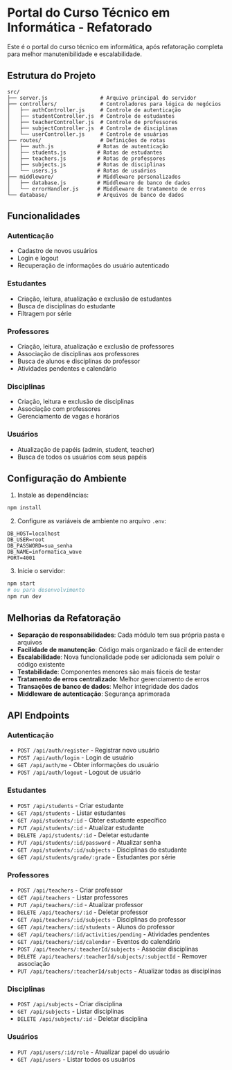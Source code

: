 # Portal do Curso Técnico em Informática - Refatorado

Este é o portal do curso técnico em informática, após refatoração completa para melhor manutenibilidade e escalabilidade.

## Estrutura do Projeto

```
src/
├── server.js                 # Arquivo principal do servidor
├── controllers/              # Controladores para lógica de negócios
│   ├── authController.js     # Controle de autenticação
│   ├── studentController.js  # Controle de estudantes
│   ├── teacherController.js  # Controle de professores
│   ├── subjectController.js  # Controle de disciplinas
│   └── userController.js     # Controle de usuários
├── routes/                   # Definições de rotas
│   ├── auth.js              # Rotas de autenticação
│   ├── students.js          # Rotas de estudantes
│   ├── teachers.js          # Rotas de professores
│   ├── subjects.js          # Rotas de disciplinas
│   └── users.js             # Rotas de usuários
├── middleware/              # Middleware personalizados
│   ├── database.js          # Middleware de banco de dados
│   └── errorHandler.js      # Middleware de tratamento de erros
└── database/                # Arquivos de banco de dados
```

## Funcionalidades

### Autenticação
- Cadastro de novos usuários
- Login e logout
- Recuperação de informações do usuário autenticado

### Estudantes
- Criação, leitura, atualização e exclusão de estudantes
- Busca de disciplinas do estudante
- Filtragem por série

### Professores
- Criação, leitura, atualização e exclusão de professores
- Associação de disciplinas aos professores
- Busca de alunos e disciplinas do professor
- Atividades pendentes e calendário

### Disciplinas
- Criação, leitura e exclusão de disciplinas
- Associação com professores
- Gerenciamento de vagas e horários

### Usuários
- Atualização de papéis (admin, student, teacher)
- Busca de todos os usuários com seus papéis

## Configuração do Ambiente

1. Instale as dependências:
```bash
npm install
```

2. Configure as variáveis de ambiente no arquivo `.env`:
```
DB_HOST=localhost
DB_USER=root
DB_PASSWORD=sua_senha
DB_NAME=informatica_wave
PORT=4001
```

3. Inicie o servidor:
```bash
npm start
# ou para desenvolvimento
npm run dev
```

## Melhorias da Refatoração

- **Separação de responsabilidades**: Cada módulo tem sua própria pasta e arquivos
- **Facilidade de manutenção**: Código mais organizado e fácil de entender
- **Escalabilidade**: Nova funcionalidade pode ser adicionada sem poluir o código existente
- **Testabilidade**: Componentes menores são mais fáceis de testar
- **Tratamento de erros centralizado**: Melhor gerenciamento de erros
- **Transações de banco de dados**: Melhor integridade dos dados
- **Middleware de autenticação**: Segurança aprimorada

## API Endpoints

### Autenticação
- `POST /api/auth/register` - Registrar novo usuário
- `POST /api/auth/login` - Login de usuário
- `GET /api/auth/me` - Obter informações do usuário
- `POST /api/auth/logout` - Logout de usuário

### Estudantes
- `POST /api/students` - Criar estudante
- `GET /api/students` - Listar estudantes
- `GET /api/students/:id` - Obter estudante específico
- `PUT /api/students/:id` - Atualizar estudante
- `DELETE /api/students/:id` - Deletar estudante
- `PUT /api/students/:id/password` - Atualizar senha
- `GET /api/students/:id/subjects` - Disciplinas do estudante
- `GET /api/students/grade/:grade` - Estudantes por série

### Professores
- `POST /api/teachers` - Criar professor
- `GET /api/teachers` - Listar professores
- `PUT /api/teachers/:id` - Atualizar professor
- `DELETE /api/teachers/:id` - Deletar professor
- `GET /api/teachers/:id/subjects` - Disciplinas do professor
- `GET /api/teachers/:id/students` - Alunos do professor
- `GET /api/teachers/:id/activities/pending` - Atividades pendentes
- `GET /api/teachers/:id/calendar` - Eventos do calendário
- `POST /api/teachers/:teacherId/subjects` - Associar disciplinas
- `DELETE /api/teachers/:teacherId/subjects/:subjectId` - Remover associação
- `PUT /api/teachers/:teacherId/subjects` - Atualizar todas as disciplinas

### Disciplinas
- `POST /api/subjects` - Criar disciplina
- `GET /api/subjects` - Listar disciplinas
- `DELETE /api/subjects/:id` - Deletar disciplina

### Usuários
- `PUT /api/users/:id/role` - Atualizar papel do usuário
- `GET /api/users` - Listar todos os usuários
